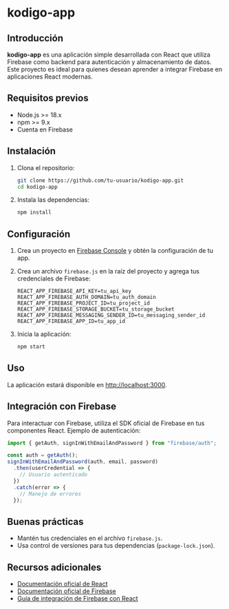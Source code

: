 # kodigo-app

## Introducción

**kodigo-app** es una aplicación simple desarrollada con React que utiliza Firebase como backend para autenticación y almacenamiento de datos. Este proyecto es ideal para quienes desean aprender a integrar Firebase en aplicaciones React modernas.

## Requisitos previos

- Node.js >= 18.x
- npm >= 9.x
- Cuenta en Firebase

## Instalación

1. Clona el repositorio:
    ```bash
    git clone https://github.com/tu-usuario/kodigo-app.git
    cd kodigo-app
    ```

2. Instala las dependencias:
    ```bash
    npm install
    ```

## Configuración

1. Crea un proyecto en [Firebase Console](https://console.firebase.google.com/) y obtén la configuración de tu app.

2. Crea un archivo `firebase.js` en la raíz del proyecto y agrega tus credenciales de Firebase:
    ```
    REACT_APP_FIREBASE_API_KEY=tu_api_key
    REACT_APP_FIREBASE_AUTH_DOMAIN=tu_auth_domain
    REACT_APP_FIREBASE_PROJECT_ID=tu_project_id
    REACT_APP_FIREBASE_STORAGE_BUCKET=tu_storage_bucket
    REACT_APP_FIREBASE_MESSAGING_SENDER_ID=tu_messaging_sender_id
    REACT_APP_FIREBASE_APP_ID=tu_app_id
    ```

3. Inicia la aplicación:
    ```bash
    npm start
    ```

## Uso

La aplicación estará disponible en [http://localhost:3000](http://localhost:3000).

## Integración con Firebase

Para interactuar con Firebase, utiliza el SDK oficial de Firebase en tus componentes React. Ejemplo de autenticación:

```js
import { getAuth, signInWithEmailAndPassword } from "firebase/auth";

const auth = getAuth();
signInWithEmailAndPassword(auth, email, password)
  .then(userCredential => {
    // Usuario autenticado
  })
  .catch(error => {
    // Manejo de errores
  });
```

## Buenas prácticas

- Mantén tus credenciales en el archivo `firebase.js`.
- Usa control de versiones para tus dependencias (`package-lock.json`).

## Recursos adicionales

- [Documentación oficial de React](https://react.dev/)
- [Documentación oficial de Firebase](https://firebase.google.com/docs)
- [Guía de integración de Firebase con React](https://firebase.google.com/docs/web/setup)
